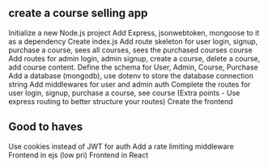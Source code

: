 ## create a course selling app

Initialize a new Node.js project
Add Express, jsonwebtoken, mongoose to it as a dependency
Create index.js
Add route skeleton for user login, signup, purchase a course, sees all courses, sees the purchased courses course
Add routes for admin login, admin signup, create a course, delete a course, add course content.
Define the schema for User, Admin, Course, Purchase
Add a database (mongodb), use dotenv to store the database connection string
Add middlewares for user and admin auth
Complete the routes for user login, signup, purchase a course, see course (Extra points - Use express routing to better structure your routes)
Create the frontend
## Good to haves

Use cookies instead of JWT for auth
Add a rate limiting middleware
Frontend in ejs (low pri)
Frontend in React